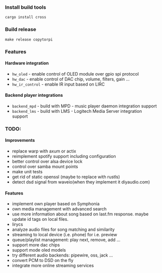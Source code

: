 ### Install build tools
`cargo install cross`

### Build release

`make release copytorpi`

### Features
#### Hardware integration
* `hw_oled` - enable control of OLED module over gpio spi protocol
* `hw_dac` - enable control of DAC chip, volume, filters, gain ...
* `hw_ir_control` - enable IR input based on LIRC

#### Backend player integrations
* `backend_mpd` - build with MPD - music player daemon integration  support
* `backend_lms` - build with LMS - Logitech Media Server integration support


### TODO:

#### Improvements
* replace warp with axum or actix
* reimplement spotify support including configuration
* better control over alsa device lock
* control over samba mount points
* make unit tests
* get rid of static openssl (maybe to replace with rustls)
* detect dsd signal from waveio(when they implement it diyaudio.com)

#### Features
* implement own player based on Symphonia
* own media management with advanced search
* use more information about song based on last.fm response. maybe update id tags on local files.
* lirycs
* analyze audio files for song matching and similarity
* streaming to local device (i.e. phone) for i.e. preview 
* queue/playlist management: play next, remove, add ...
* support more dac chips
* support mode oled models
* try different audio backends: pipewire, oss, jack ...
* convert PCM to DSD on the fly
* integrate more online streaming services


